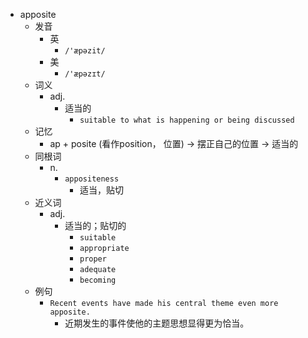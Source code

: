 - apposite
  - 发音
    - 英
      - `/'æpəzit/`
    - 美
      - `/'æpəzɪt/`
  - 词义
    - adj.
      - 适当的
        - `suitable to what is happening or being discussed`
  - 记忆
    - ap + posite (看作position， 位置) → 摆正自己的位置 → 适当的
  - 同根词
    - n.
      - `appositeness`
        - 适当，贴切
  - 近义词
    - adj.
      - 适当的；贴切的
        - `suitable`
        - `appropriate`
        - `proper`
        - `adequate`
        - `becoming`
  - 例句
    - `Recent events have made his central theme even more apposite.`
      - 近期发生的事件使他的主题思想显得更为恰当。

